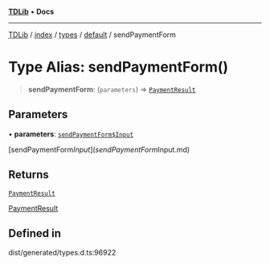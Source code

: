 [**TDLib**](../../../../../../README.md) • **Docs**

***

[TDLib](../../../../../../modules.md) / [index](../../../../../README.md) / [types](../../../README.md) / [default](../README.md) / sendPaymentForm

# Type Alias: sendPaymentForm()

> **sendPaymentForm**: (`parameters`) => [`PaymentResult`](PaymentResult.md)

## Parameters

• **parameters**: [`sendPaymentForm$Input`](sendPaymentForm$Input.md)

[sendPaymentForm$Input](sendPaymentForm$Input.md)

## Returns

[`PaymentResult`](PaymentResult.md)

[PaymentResult](PaymentResult.md)

## Defined in

dist/generated/types.d.ts:96922

